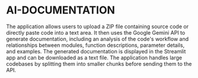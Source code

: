 # AI-DOCUMENTATION

The application allows users to upload a ZIP file containing source code or directly paste code into a text area. It then uses the Google Gemini API to generate documentation, including an analysis of the code's workflow and relationships between modules, function descriptions, parameter details, and examples. The generated documentation is displayed in the Streamlit app and can be downloaded as a text file. The application handles large codebases by splitting them into smaller chunks before sending them to the API.
